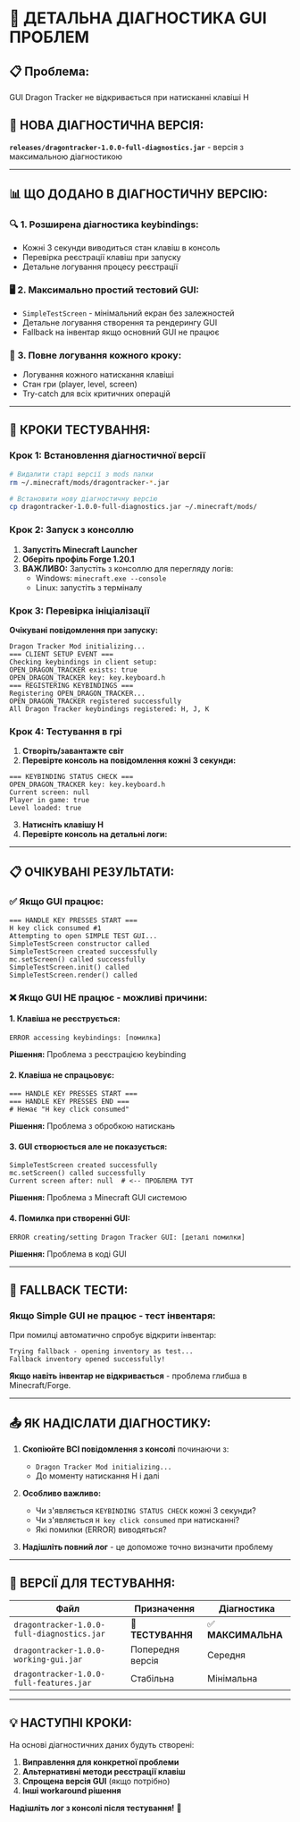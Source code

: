 # 🔧 **ДЕТАЛЬНА ДІАГНОСТИКА GUI ПРОБЛЕМ**

## 📋 **Проблема:** 
GUI Dragon Tracker не відкривається при натисканні клавіші H

## 🚀 **НОВА ДІАГНОСТИЧНА ВЕРСІЯ:**
**`releases/dragontracker-1.0.0-full-diagnostics.jar`** - версія з максимальною діагностикою

---

## 📊 **ЩО ДОДАНО В ДІАГНОСТИЧНУ ВЕРСІЮ:**

### 🔍 **1. Розширена діагностика keybindings:**
- Кожні 3 секунди виводиться стан клавіш в консоль
- Перевірка реєстрації клавіш при запуску
- Детальне логування процесу реєстрації

### 🖥️ **2. Максимально простий тестовий GUI:**
- `SimpleTestScreen` - мінімальний екран без залежностей
- Детальне логування створення та рендерингу GUI
- Fallback на інвентар якщо основний GUI не працює

### 📝 **3. Повне логування кожного кроку:**
- Логування кожного натискання клавіші
- Стан гри (player, level, screen)
- Try-catch для всіх критичних операцій

---

## 🧪 **КРОКИ ТЕСТУВАННЯ:**

### **Крок 1: Встановлення діагностичної версії**
```bash
# Видалити старі версії з mods папки
rm ~/.minecraft/mods/dragontracker-*.jar

# Встановити нову діагностичну версію
cp dragontracker-1.0.0-full-diagnostics.jar ~/.minecraft/mods/
```

### **Крок 2: Запуск з консоллю**
1. **Запустіть Minecraft Launcher**
2. **Оберіть профіль Forge 1.20.1**
3. **ВАЖЛИВО:** Запустіть з консоллю для перегляду логів:
   - Windows: `minecraft.exe --console`
   - Linux: запустіть з терміналу

### **Крок 3: Перевірка ініціалізації**
**Очікувані повідомлення при запуску:**
```
Dragon Tracker Mod initializing...
=== CLIENT SETUP EVENT ===
Checking keybindings in client setup:
OPEN_DRAGON_TRACKER exists: true
OPEN_DRAGON_TRACKER key: key.keyboard.h
=== REGISTERING KEYBINDINGS ===
Registering OPEN_DRAGON_TRACKER...
OPEN_DRAGON_TRACKER registered successfully
All Dragon Tracker keybindings registered: H, J, K
```

### **Крок 4: Тестування в грі**
1. **Створіть/завантажте світ**
2. **Перевірте консоль на повідомлення кожні 3 секунди:**
```
=== KEYBINDING STATUS CHECK ===
OPEN_DRAGON_TRACKER key: key.keyboard.h
Current screen: null
Player in game: true
Level loaded: true
```

3. **Натисніть клавішу H**
4. **Перевірте консоль на детальні логи:**

---

## 📋 **ОЧІКУВАНІ РЕЗУЛЬТАТИ:**

### ✅ **Якщо GUI працює:**
```
=== HANDLE KEY PRESSES START ===
H key click consumed #1
Attempting to open SIMPLE TEST GUI...
SimpleTestScreen constructor called
SimpleTestScreen created successfully
mc.setScreen() called successfully
SimpleTestScreen.init() called
SimpleTestScreen.render() called
```

### ❌ **Якщо GUI НЕ працює - можливі причини:**

#### **1. Клавіша не реєструється:**
```
ERROR accessing keybindings: [помилка]
```
**Рішення:** Проблема з реєстрацією keybinding

#### **2. Клавіша не спрацьовує:**
```
=== HANDLE KEY PRESSES START ===
=== HANDLE KEY PRESSES END ===
# Немає "H key click consumed"
```
**Рішення:** Проблема з обробкою натискань

#### **3. GUI створюється але не показується:**
```
SimpleTestScreen created successfully
mc.setScreen() called successfully
Current screen after: null  # <-- ПРОБЛЕМА ТУТ
```
**Рішення:** Проблема з Minecraft GUI системою

#### **4. Помилка при створенні GUI:**
```
ERROR creating/setting Dragon Tracker GUI: [деталі помилки]
```
**Рішення:** Проблема в коді GUI

---

## 🔄 **FALLBACK ТЕСТИ:**

### **Якщо Simple GUI не працює - тест інвентаря:**
При помилці автоматично спробує відкрити інвентар:
```
Trying fallback - opening inventory as test...
Fallback inventory opened successfully!
```

**Якщо навіть інвентар не відкривається** - проблема глибша в Minecraft/Forge.

---

## 📤 **ЯК НАДІСЛАТИ ДІАГНОСТИКУ:**

1. **Скопіюйте ВСІ повідомлення з консолі** починаючи з:
   - `Dragon Tracker Mod initializing...`
   - До моменту натискання H і далі

2. **Особливо важливо:**
   - Чи з'являється `KEYBINDING STATUS CHECK` кожні 3 секунди?
   - Чи з'являється `H key click consumed` при натисканні?
   - Які помилки (ERROR) виводяться?

3. **Надішліть повний лог** - це допоможе точно визначити проблему

---

## 🎯 **ВЕРСІЇ ДЛЯ ТЕСТУВАННЯ:**

| Файл | Призначення | Діагностика |
|------|-------------|-------------|
| `dragontracker-1.0.0-full-diagnostics.jar` | 🔧 **ТЕСТУВАННЯ** | ✅ **МАКСИМАЛЬНА** |
| `dragontracker-1.0.0-working-gui.jar` | Попередня версія | Середня |
| `dragontracker-1.0.0-full-features.jar` | Стабільна | Мінімальна |

---

## 💡 **НАСТУПНІ КРОКИ:**

На основі діагностичних даних будуть створені:
1. **Виправлення для конкретної проблеми**
2. **Альтернативні методи реєстрації клавіш**
3. **Спрощена версія GUI** (якщо потрібно)
4. **Інші workaround рішення**

**Надішліть лог з консолі після тестування!** 🚀